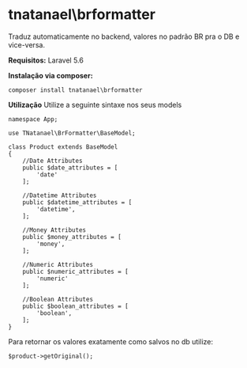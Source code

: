 
# tnatanael\brformatter

Traduz automaticamente no backend, valores no padrão BR pra o DB e vice-versa.

**Requisitos:**
Laravel 5.6

**Instalação via composer:**

    composer install tnatanael\brformatter


**Utilização**
Utilize a seguinte sintaxe nos seus models

    
    namespace App;
    
    use TNatanael\BrFormatter\BaseModel;
    
    class Product extends BaseModel
    {
        //Date Attributes
        public $date_attributes = [
            'date'
        ];
    
        //Datetime Attributes
        public $datetime_attributes = [
            'datetime',
        ];
    
        //Money Attributes
        public $money_attributes = [
            'money',
        ];
    
        //Numeric Attributes
        public $numeric_attributes = [
            'numeric'
        ];
    
        //Boolean Attributes
        public $boolean_attributes = [
            'boolean',
        ];
    }

Para retornar os valores exatamente como salvos no db utilize:

    $product->getOriginal();
